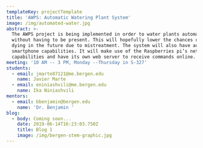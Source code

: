 ```yaml
---
templateKey: projectTemplate
title: 'AWPS: Automatic Watering Plant System'
image: /img/automated-water.jpg
abstract: >-
  The AWPS project is being implemented in order to water plants automatically
  without having to be present. This will hopefully lower the chances of plants
  dying in the future due to mistreatment. The system will also have access to
  smartphone capabilities. It will make use of the Raspberries pi’s network
  capabilities and have its own web server to receive commands online.
meeting: '10 AM -- 3 PM, Monday --Thursday in S-327'
students:
  - email: jmarte87121@me.bergen.edu
    name: Javier Marte
  - email: eniniashvili@me.bergen.edu
    name: Ika Niniashvili
mentors:
  - email: bbenjamin@bergen.edu
    name: 'Dr. Benjamin '
blog:
  - body: Coming soon...
    date: 2019-06-14T16:23:03.750Z
    title: Blog 1
    image: /img/bergen-stem-graphic.jpg
---
```


